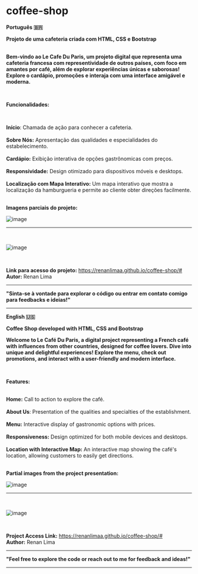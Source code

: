 # coffee-shop


**Português 🇧🇷**


**Projeto de uma cafeteria criada com HTML, CSS e Bootstrap** <br> <br>


**<p>Bem-vindo ao Le Cafe Du Paris, um projeto digital que representa uma cafeteria francesa com representividade de outros países, com foco em amantes por café, além de explorar experiências únicas e saborosas! Explore o cardápio, promoções e interaja com uma interface amigável e moderna.</p>**

<br>

**Funcionalidades:** 

<br>

**Início**: Chamada de ação para conhecer a cafeteria. <br> <br>
**Sobre Nós:** Apresentação das qualidades e especialidades do estabelecimento. <br> <br>
**Cardápio:** Exibição interativa de opções gastrônomicas com preços. <br> <br>
**Responsividade:** Design otimizado para dispositivos móveis e desktops. <br> <br>
**Localização com Mapa Interativo:** Um mapa interativo que mostra a localização da hamburgueria e permite ao cliente obter direções facilmente. <br> <br>


**Imagens parciais do projeto:**


![image](https://github.com/user-attachments/assets/9e28c82d-60f8-42df-819c-2c7ed6ea26e5)

<hr>
<br>

![image](https://github.com/user-attachments/assets/bc7213eb-49ac-4346-9e1b-5ab609c1f4c3)

<br>

**Link para acesso do projeto:** https://renanlimaa.github.io/coffee-shop/# <br>
**Autor:** Renan Lima <br>
<hr>

**"Sinta-se à vontade para explorar o código ou entrar em contato comigo para feedbacks e ideias!"**

<hr>


**English 🇺🇸** 


**Coffee Shop developed with HTML, CSS and Bootstrap**


**<p>Welcome to Le Café Du Paris, a digital project representing a French café with influences from other countries, designed for coffee lovers. Dive into unique and delightful experiences! Explore the menu, check out promotions, and interact with a user-friendly and modern interface.</p>**


<br> 


**Features:** <br> <br>


**Home:** Call to action to explore the café. <br> <br>
**About Us**: Presentation of the qualities and specialties of the establishment. <br> <br>
**Menu:** Interactive display of gastronomic options with prices. <br> <br>
**Responsiveness:** Design optimized for both mobile devices and desktops. <br> <br>
**Location with Interactive Map:** An interactive map showing the café's location, allowing customers to easily get directions. <br> <br>


**Partial images from the project presentation:**


![image](https://github.com/user-attachments/assets/9e28c82d-60f8-42df-819c-2c7ed6ea26e5)


<hr>
<br>

![image](https://github.com/user-attachments/assets/bc7213eb-49ac-4346-9e1b-5ab609c1f4c3)


<br>

**Project Access Link:** https://renanlimaa.github.io/coffee-shop/# <br> **Author:** Renan Lima <br>


<hr>


**"Feel free to explore the code or reach out to me for feedback and ideas!"**


<hr>
